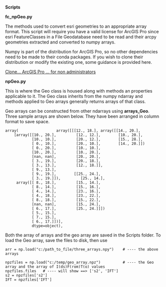 ****Scripts****

**fc_npGeo.py**

The methods used to convert esri geometries to an appropriate array format.
This script will require you have a valid license for ArcGIS Pro since esri FeatureClasses in a File Geodatabase need to be read and their arcpy geometries extracted and converted to numpy arrays.

Numpy is part of the distribution for ArcGIS Pro, so no other dependencies need to be made to their conda packages.
If you wish to clone their distribution or modify the existing one, some guidance is provided here.

[Clone... ArcGIS Pro ... for non administrators](https://community.esri.com/blogs/dan_patterson/2018/12/28/clone)


**npGeo.py**

This is where the Geo class is housed along with methods an properties applicable to it.  The Geo class inherits from the numpy ndarray and methods applied to Geo arrays generally returns arrays of that class.

Geo arrays can be constructed from other ndarrays using **arrays_Geo**.  Three sample arrays are shown below.  They have been arranged in column format to save space.  

```
array(                 array([[[12., 18.], array([[14., 20.],
    [array([[10., 20.],         [12., 12.],        [10., 20.],
            [10., 10.],         [20., 12.],        [15., 28.],
            [ 0., 10.],         [20., 10.],        [14., 20.]])
            [ 0., 20.],         [10., 10.],
            [10., 20.],         [10., 20.],
            [nan, nan],         [20., 20.],
            [ 3., 19.],         [20., 18.],
            [ 3., 13.],         [12., 18.]],
            [ 9., 13.],
            [ 9., 19.],        [[25., 24.],
            [ 3., 19.]]),         [25., 14.],
     array([[ 8., 18.],         [15., 14.],
            [ 8., 14.],         [15., 16.],
            [ 4., 14.],         [23., 16.],
            [ 4., 18.],         [23., 22.],
            [ 8., 18.],         [15., 22.],
            [nan, nan],         [15., 24.],
            [ 6., 17.],         [25., 24.]]])
            [ 5., 15.],
            [ 7., 15.],
            [ 6., 17.]])],
            dtype=object),
```

Both the array of arrays and the geo array are saved in the Scripts folder.
To load the Geo array, save the files to disk, then use
```
arr = np.load("c:/path_to_file/three_arrays.npy")    # ---- the above arrays

npzfiles = np.load("c:/temp/geo_array.npz")          # ---- the Geo array and the array of I(ds)F(rom)T(o) values
npzfiles.files   # ---- will show ==> ['s2', 'IFT']
s2 = npzfiles['s2']
IFT = npzfiles['IFT']
```
